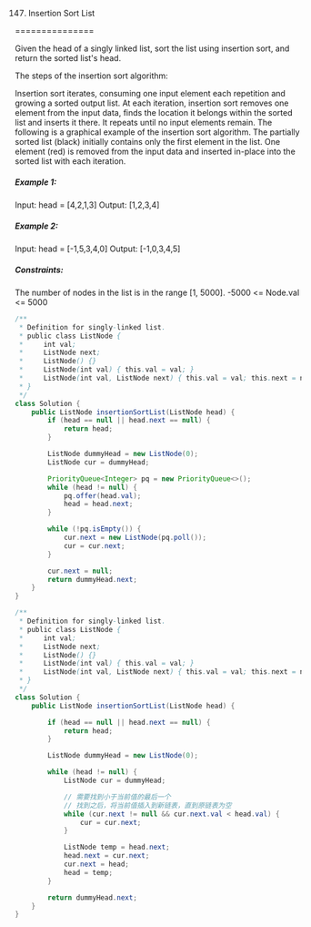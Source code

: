 147. Insertion Sort List

===============

Given the head of a singly linked list, sort the list using insertion sort, and return the sorted list's head.

The steps of the insertion sort algorithm:

Insertion sort iterates, consuming one input element each repetition and growing a sorted output list.
At each iteration, insertion sort removes one element from the input data, finds the location it belongs within the sorted list and inserts it there.
It repeats until no input elements remain.
The following is a graphical example of the insertion sort algorithm. The partially sorted list (black) initially contains only the first element in the list. One element (red) is removed from the input data and inserted in-place into the sorted list with each iteration.

##### Example 1:

Input: head = [4,2,1,3]
Output: [1,2,3,4]

##### Example 2:

Input: head = [-1,5,3,4,0]
Output: [-1,0,3,4,5]

##### Constraints:

The number of nodes in the list is in the range [1, 5000].
-5000 <= Node.val <= 5000

```java
/**
 * Definition for singly-linked list.
 * public class ListNode {
 *     int val;
 *     ListNode next;
 *     ListNode() {}
 *     ListNode(int val) { this.val = val; }
 *     ListNode(int val, ListNode next) { this.val = val; this.next = next; }
 * }
 */
class Solution {
    public ListNode insertionSortList(ListNode head) {
        if (head == null || head.next == null) {
            return head;
        }

        ListNode dummyHead = new ListNode(0);
        ListNode cur = dummyHead;

        PriorityQueue<Integer> pq = new PriorityQueue<>();
        while (head != null) {
            pq.offer(head.val);
            head = head.next;
        }

        while (!pq.isEmpty()) {
            cur.next = new ListNode(pq.poll());
            cur = cur.next;
        }

        cur.next = null;
        return dummyHead.next;
    }
}
```

```java
/**
 * Definition for singly-linked list.
 * public class ListNode {
 *     int val;
 *     ListNode next;
 *     ListNode() {}
 *     ListNode(int val) { this.val = val; }
 *     ListNode(int val, ListNode next) { this.val = val; this.next = next; }
 * }
 */
class Solution {
    public ListNode insertionSortList(ListNode head) {

        if (head == null || head.next == null) {
            return head;
        }

        ListNode dummyHead = new ListNode(0);

        while (head != null) {
            ListNode cur = dummyHead;

            // 需要找到小于当前值的最后一个
            // 找到之后，将当前值插入到新链表，直到原链表为空
            while (cur.next != null && cur.next.val < head.val) {
                cur = cur.next;
            }

            ListNode temp = head.next;
            head.next = cur.next;
            cur.next = head;
            head = temp;
        }

        return dummyHead.next;
    }
}
```

